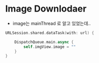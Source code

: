 # Image Downlodaer

- image는 mainThread 로 알고 있었는데..
```swift
URLSession.shared.dataTask(with: url) {

    DispatchQueue.main.async {
        self.imgView.image = ""
    }
}
```